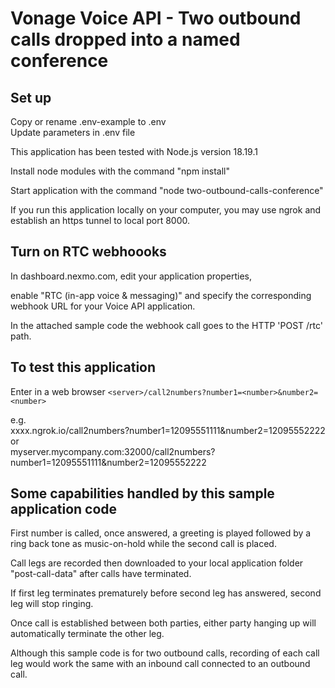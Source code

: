 # Vonage Voice API - Two outbound calls dropped into a named conference

## Set up

Copy or rename .env-example to .env<br>
Update parameters in .env file<br>

This application has been tested with Node.js version 18.19.1<br>

Install node modules with the command "npm install"<br>

Start application with the command "node two-outbound-calls-conference"<br>

If you run this application locally on your computer, you may use ngrok and establish an https tunnel to local port 8000.

## Turn on RTC webhoooks

In dashboard.nexmo.com, edit your application properties,

enable "RTC (in-app voice & messaging)" and specify the corresponding webhook URL for your Voice API application.

In the attached sample code the webhook call goes to the HTTP 'POST /rtc' path.

## To test this application

Enter in a web browser
`<server>/call2numbers?number1=<number>&number2=<number>`

e.g.<br>
xxxx.ngrok.io/call2numbers?number1=12095551111&number2=12095552222<br>
or<br>
myserver.mycompany.com:32000/call2numbers?number1=12095551111&number2=12095552222

## Some capabilities handled by this sample application code

First number is called, once answered, a greeting is played followed by a ring back tone as music-on-hold while the second call is placed.

Call legs are recorded then downloaded to your local application folder "post-call-data" after calls have terminated.

If first leg terminates prematurely before second leg has answered, second leg will stop ringing.

Once call is established between both parties, either party hanging up will automatically terminate the other leg.

Although this sample code is for two outbound calls, recording of each call leg would work the same with an inbound call connected to an outbound call.


